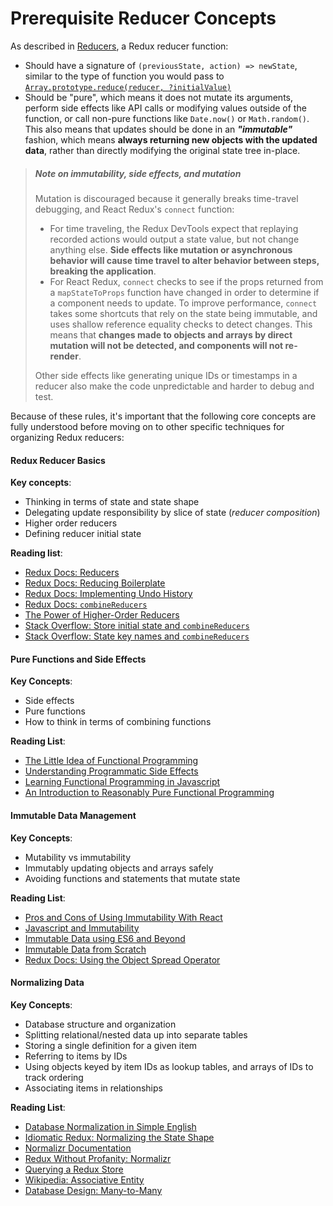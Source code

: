 # Prerequisite Reducer Concepts


As described in [Reducers](../../basics/Reducers.md), a Redux reducer function:

- Should have a signature of `(previousState, action) => newState`, similar to the type of function you would pass to [`Array.prototype.reduce(reducer, ?initialValue)`](https://developer.mozilla.org/en-US/docs/Web/JavaScript/Reference/Global_Objects/Array/Reduce)
- Should be "pure", which means it does not mutate its arguments, perform side effects like API calls or modifying values outside of the function, or call non-pure functions like `Date.now()` or `Math.random()`.  This also means that updates should be done in an ***"immutable"*** fashion, which means **always returning new objects with the updated data**, rather than directly modifying the original state tree in-place.

>##### Note on immutability, side effects, and mutation
> Mutation is discouraged because it generally breaks time-travel debugging, and React Redux's `connect` function:
> - For time traveling, the Redux DevTools expect that replaying recorded actions would output a state value, but not change anything else. **Side effects like mutation or asynchronous behavior will cause time travel to alter behavior between steps, breaking the application**.
> - For React Redux, `connect` checks to see if the props returned from a `mapStateToProps` function have changed in order to determine if a component needs to update.  To improve performance, `connect` takes some shortcuts that rely on the state being immutable, and uses shallow reference equality checks to detect changes. This means that **changes made to objects and arrays by direct mutation will not be detected, and components will not re-render**.
>
> Other side effects like generating unique IDs or timestamps in a reducer also make the code unpredictable and harder to debug and test.


Because of these rules, it's important that the following core concepts are fully understood before moving on to other specific techniques for organizing Redux reducers:

#### Redux Reducer Basics

**Key concepts**:

- Thinking in terms of state and state shape
- Delegating update responsibility by slice of state (*reducer composition*)
- Higher order reducers
- Defining reducer initial state

**Reading list**:

- [Redux Docs: Reducers](../../basics/Reducers.md)
- [Redux Docs: Reducing Boilerplate](../ReducingBoilerplate.md)
- [Redux Docs: Implementing Undo History](../ImplementingUndoHistory.md)
- [Redux Docs: `combineReducers`](../../api/combineReducers.md)
- [The Power of Higher-Order Reducers](http://slides.com/omnidan/hor#/)
- [Stack Overflow: Store initial state and `combineReducers`](http://stackoverflow.com/questions/33749759/read-stores-initial-state-in-redux-reducer)
- [Stack Overflow: State key names and `combineReducers`](http://stackoverflow.com/questions/35667775/state-in-redux-react-app-has-a-property-with-the-name-of-the-reducer)


#### Pure Functions and Side Effects

**Key Concepts**:  

- Side effects
- Pure functions
- How to think in terms of combining functions

**Reading List**:

- [The Little Idea of Functional Programming](http://jaysoo.ca/2016/01/13/functional-programming-little-ideas/)
- [Understanding Programmatic Side Effects](http://web24studios.com/2015/10/understanding-programmatic-side-effects/)
- [Learning Functional Programming in Javascript](https://youtu.be/e-5obm1G_FY)
- [An Introduction to Reasonably Pure Functional Programming](https://www.sitepoint.com/an-introduction-to-reasonably-pure-functional-programming/)



#### Immutable Data Management

**Key Concepts**:

- Mutability vs immutability
- Immutably updating objects and arrays safely
- Avoiding functions and statements that mutate state

**Reading List**:

- [Pros and Cons of Using Immutability With React](http://reactkungfu.com/2015/08/pros-and-cons-of-using-immutability-with-react-js/)
- [Javascript and Immutability](http://t4d.io/javascript-and-immutability/)
- [Immutable Data using ES6 and Beyond](http://wecodetheweb.com/2016/02/12/immutable-javascript-using-es6-and-beyond/)
- [Immutable Data from Scratch](https://ryanfunduk.com/articles/immutable-data-from-scratch/)
- [Redux Docs: Using the Object Spread Operator](../UsingObjectSpreadOperator.md)


#### Normalizing Data

**Key Concepts**:

- Database structure and organization
- Splitting relational/nested data up into separate tables
- Storing a single definition for a given item
- Referring to items by IDs
- Using objects keyed by item IDs as lookup tables, and arrays of IDs to track ordering
- Associating items in relationships


**Reading List**:

- [Database Normalization in Simple English](http://www.essentialsql.com/get-ready-to-learn-sql-database-normalization-explained-in-simple-english/)
- [Idiomatic Redux: Normalizing the State Shape](https://egghead.io/lessons/javascript-redux-normalizing-the-state-shape)
- [Normalizr Documentation](https://github.com/paularmstrong/normalizr)
- [Redux Without Profanity: Normalizr](https://tonyhb.gitbooks.io/redux-without-profanity/content/normalizer.html)
- [Querying a Redux Store](https://medium.com/@adamrackis/querying-a-redux-store-37db8c7f3b0f)
- [Wikipedia: Associative Entity](https://en.wikipedia.org/wiki/Associative_entity)
- [Database Design: Many-to-Many](http://www.tomjewett.com/dbdesign/dbdesign.php?page=manymany.php)